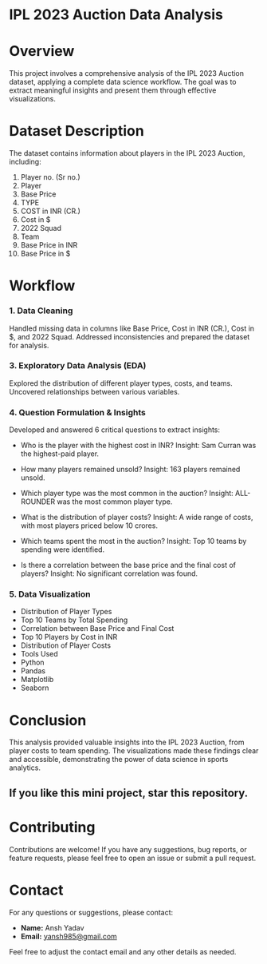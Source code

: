 # IPL 2023 Auction Data Analysis

# Overview
This project involves a comprehensive analysis of the IPL 2023 Auction dataset, applying a complete data science workflow. The goal was to extract meaningful insights and present them through effective visualizations.

# Dataset Description
The dataset contains information about players in the IPL 2023 Auction, including:
1. Player no. (Sr no.)
2. Player
3. Base Price
4. TYPE
5. COST in INR (CR.)
6. Cost in $
7. 2022 Squad
8. Team
9. Base Price in INR
10. Base Price in $

# Workflow
### 1. Data Cleaning
Handled missing data in columns like Base Price, Cost in INR (CR.), Cost in $, and 2022 Squad.
Addressed inconsistencies and prepared the dataset for analysis.

### 3. Exploratory Data Analysis (EDA)
Explored the distribution of different player types, costs, and teams.
Uncovered relationships between various variables.

### 4. Question Formulation & Insights
Developed and answered 6 critical questions to extract insights:
- Who is the player with the highest cost in INR?
Insight: Sam Curran was the highest-paid player.

- How many players remained unsold?
Insight: 163 players remained unsold.

- Which player type was the most common in the auction?
Insight: ALL-ROUNDER was the most common player type.

- What is the distribution of player costs?
Insight: A wide range of costs, with most players priced below 10 crores.

- Which teams spent the most in the auction?
Insight: Top 10 teams by spending were identified.

- Is there a correlation between the base price and the final cost of players?
Insight: No significant correlation was found.

### 5. Data Visualization
- Distribution of Player Types
- Top 10 Teams by Total Spending
- Correlation between Base Price and Final Cost
- Top 10 Players by Cost in INR
- Distribution of Player Costs
- Tools Used
- Python
- Pandas
- Matplotlib
- Seaborn

# Conclusion
This analysis provided valuable insights into the IPL 2023 Auction, from player costs to team spending. The visualizations made these findings clear and accessible, demonstrating the power of data science in sports analytics.

## If you like this mini project, star this repository.

# Contributing
Contributions are welcome! If you have any suggestions, bug reports, or feature requests, please feel free to open an issue or submit a pull request.

# Contact
For any questions or suggestions, please contact:
- **Name:** Ansh Yadav
- **Email:** yansh985@gmail.com

Feel free to adjust the contact email and any other details as needed.
